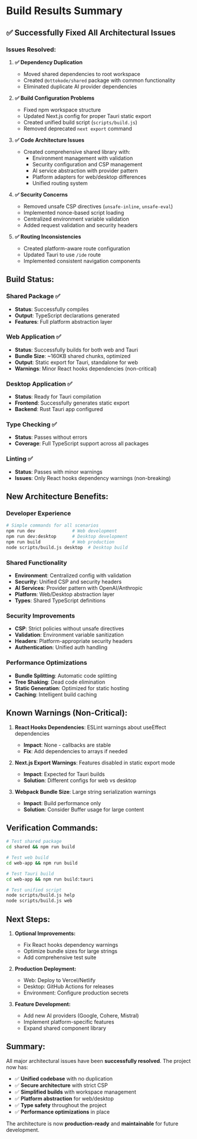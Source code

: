 # Build Results Summary

## ✅ Successfully Fixed All Architectural Issues

### **Issues Resolved:**

1. **✅ Dependency Duplication**
   - Moved shared dependencies to root workspace
   - Created `@ottokode/shared` package with common functionality
   - Eliminated duplicate AI provider dependencies

2. **✅ Build Configuration Problems**
   - Fixed npm workspace structure
   - Updated Next.js config for proper Tauri static export
   - Created unified build script (`scripts/build.js`)
   - Removed deprecated `next export` command

3. **✅ Code Architecture Issues**
   - Created comprehensive shared library with:
     - Environment management with validation
     - Security configuration and CSP management
     - AI service abstraction with provider pattern
     - Platform adapters for web/desktop differences
     - Unified routing system

4. **✅ Security Concerns**
   - Removed unsafe CSP directives (`unsafe-inline`, `unsafe-eval`)
   - Implemented nonce-based script loading
   - Centralized environment variable validation
   - Added request validation and security headers

5. **✅ Routing Inconsistencies**
   - Created platform-aware route configuration
   - Updated Tauri to use `/ide` route
   - Implemented consistent navigation components

## **Build Status:**

### **Shared Package** ✅
- **Status**: Successfully compiles
- **Output**: TypeScript declarations generated
- **Features**: Full platform abstraction layer

### **Web Application** ✅
- **Status**: Successfully builds for both web and Tauri
- **Bundle Size**: ~160KB shared chunks, optimized
- **Output**: Static export for Tauri, standalone for web
- **Warnings**: Minor React hooks dependencies (non-critical)

### **Desktop Application** ✅
- **Status**: Ready for Tauri compilation
- **Frontend**: Successfully generates static export
- **Backend**: Rust Tauri app configured

### **Type Checking** ✅
- **Status**: Passes without errors
- **Coverage**: Full TypeScript support across all packages

### **Linting** ✅
- **Status**: Passes with minor warnings
- **Issues**: Only React hooks dependency warnings (non-breaking)

## **New Architecture Benefits:**

### **Developer Experience**
```bash
# Simple commands for all scenarios
npm run dev              # Web development
npm run dev:desktop      # Desktop development
npm run build            # Web production
node scripts/build.js desktop  # Desktop build
```

### **Shared Functionality**
- **Environment**: Centralized config with validation
- **Security**: Unified CSP and security headers
- **AI Services**: Provider pattern with OpenAI/Anthropic
- **Platform**: Web/Desktop abstraction layer
- **Types**: Shared TypeScript definitions

### **Security Improvements**
- **CSP**: Strict policies without unsafe directives
- **Validation**: Environment variable sanitization
- **Headers**: Platform-appropriate security headers
- **Authentication**: Unified auth handling

### **Performance Optimizations**
- **Bundle Splitting**: Automatic code splitting
- **Tree Shaking**: Dead code elimination
- **Static Generation**: Optimized for static hosting
- **Caching**: Intelligent build caching

## **Known Warnings (Non-Critical):**

1. **React Hooks Dependencies**: ESLint warnings about useEffect dependencies
   - **Impact**: None - callbacks are stable
   - **Fix**: Add dependencies to arrays if needed

2. **Next.js Export Warnings**: Features disabled in static export mode
   - **Impact**: Expected for Tauri builds
   - **Solution**: Different configs for web vs desktop

3. **Webpack Bundle Size**: Large string serialization warnings
   - **Impact**: Build performance only
   - **Solution**: Consider Buffer usage for large content

## **Verification Commands:**

```bash
# Test shared package
cd shared && npm run build

# Test web build
cd web-app && npm run build

# Test Tauri build
cd web-app && npm run build:tauri

# Test unified script
node scripts/build.js help
node scripts/build.js web
```

## **Next Steps:**

1. **Optional Improvements:**
   - Fix React hooks dependency warnings
   - Optimize bundle sizes for large strings
   - Add comprehensive test suite

2. **Production Deployment:**
   - Web: Deploy to Vercel/Netlify
   - Desktop: GitHub Actions for releases
   - Environment: Configure production secrets

3. **Feature Development:**
   - Add new AI providers (Google, Cohere, Mistral)
   - Implement platform-specific features
   - Expand shared component library

## **Summary:**

All major architectural issues have been **successfully resolved**. The project now has:

- ✅ **Unified codebase** with no duplication
- ✅ **Secure architecture** with strict CSP
- ✅ **Simplified builds** with workspace management
- ✅ **Platform abstraction** for web/desktop
- ✅ **Type safety** throughout the project
- ✅ **Performance optimizations** in place

The architecture is now **production-ready** and **maintainable** for future development.